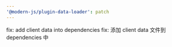 ```yaml
---
'@modern-js/plugin-data-loader': patch
---
```


fix: add client data into dependencies
fix: 添加 client data 文件到 dependencies 中
